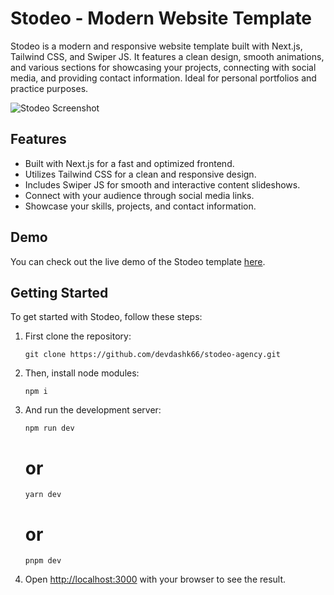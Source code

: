 # Stodeo - Modern Website Template

Stodeo is a modern and responsive website template built with Next.js, Tailwind CSS, and Swiper JS. It features a clean design, smooth animations, and various sections for showcasing your projects, connecting with social media, and providing contact information. Ideal for personal portfolios and practice purposes.

![Stodeo Screenshot](https://i.ibb.co/1bZQVpJ/screenshot-stodeo-agency-vercel-app-2023-09-05-15-37-10.png)

## Features

- Built with Next.js for a fast and optimized frontend.
- Utilizes Tailwind CSS for a clean and responsive design.
- Includes Swiper JS for smooth and interactive content slideshows.
- Connect with your audience through social media links.
- Showcase your skills, projects, and contact information.

## Demo

You can check out the live demo of the Stodeo template [here](https://stodeo-agency.vercel.app).

## Getting Started

To get started with Stodeo, follow these steps:

1. First clone the repository:

   ```
   git clone https://github.com/devdashk66/stodeo-agency.git
   ```

2. Then, install node modules:

   ```
   npm i
   ```

3. And run the development server:

   ```
   npm run dev
   ```

   # or

   ```
   yarn dev
   ```

   # or

   ```
   pnpm dev
   ```

4. Open [http://localhost:3000](http://localhost:3000) with your browser to see the result.
